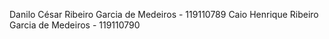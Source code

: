 Danilo César Ribeiro Garcia de Medeiros - 119110789
Caio Henrique Ribeiro Garcia de Medeiros - 119110790